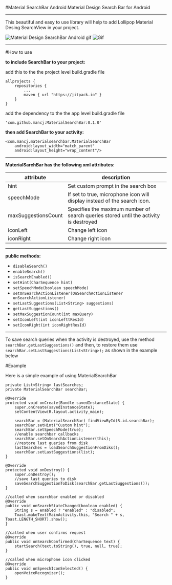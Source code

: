 
#Material SearchBar Android
Material Design Search Bar for Android

----------
This beautiful and easy to use library will help to add Lollipop Material Desing SearchView in your project.

![Material Design SearchBar Android gif](https://github.com/mancj/MaterialSearchBar/blob/master/art/ezgif-838715850.gif)
![Gif](https://github.com/mancj/MaterialSearchBar/blob/master/art/device-2016-07-20-170335.png)

----------
#How to use

**to include SearchBar to your project:**

 add this to the the project level build.gradle file

    allprojects {
		repositories {
			...
			maven { url "https://jitpack.io" }
		}
	}

add the dependency to the the app level build.gradle file 

    'com.github.mancj:MaterialSearchBar:0.1.0'


**then add SearchBar to your activity:**

    <com.mancj.materialsearchbar.MaterialSearchBar
        android:layout_width="match_parent"
        android:layout_height="wrap_content"/>

----------

**MaterialSarchBar has the following xml attributes:**

| attribute           | description                                                                           |
|---------------------|---------------------------------------------------------------------------------------|
| hint                | Set custom prompt in the search box                                                   |
| speechMode          | If set to true, microphone icon will display instead of the search icon.              |
| maxSuggestionsCount | Specifies the maximum number of search queries stored until the activity is destroyed |
| iconLeft            | Change left icon                                                                      |
| iconRight           | Change right icon                                                                     |


----------
**public methods:**

 - `disableSearch()`
 - `enableSearch()`
 - `isSearchEnabled()`
 - `setHint(CharSequence hint)`
 - `setSpeechMode(boolean speechMode)`
 - `setOnSearchActionListener(OnSearchActionListener onSearchActionListener)`
 - `setLastSuggestions(List<String> suggestions)`
 - `getLastSuggestions()`
 - `setMaxSuggestionCount(int maxQuery)`
 - `setIconLeft(int iconLefttResId)`
 - `setIconRight(int iconRightResId)`
 
----------


To save search queries when the activity is destroyed, use the method `searchBar.getLastSuggestions()` and then, to restore them use `searchBar.setLastSuggestions(List<String>);` as shown in the example below
 
#Example

Here is a simple example of using MaterialSearchBar

    private List<String> lastSearches;
    private MaterialSearchBar searchBar;

    @Override
    protected void onCreate(Bundle savedInstanceState) {
        super.onCreate(savedInstanceState);
        setContentView(R.layout.activity_main);

        searchBar = (MaterialSearchBar) findViewById(R.id.searchBar);
        searchBar.setHint("Custom hint");
        searchBar.setSpeechMode(true);
        //enable searchbar callbacks
        searchBar.setOnSearchActionListener(this);
        //restore last queries from disk
        lastSearches = loadSearchSuggestionFromDiks();
        searchBar.setLastSuggestions(list);
    }

    @Override
    protected void onDestroy() {
        super.onDestroy();
        //save last queries to disk
        saveSearchSuggestionToDisk(searchBar.getLastSuggestions());
    }

    //called when searchbar enabled or disabled
    @Override
    public void onSearchStateChanged(boolean enabled) {
        String s = enabled ? "enabled" : "disabled";
        Toast.makeText(MainActivity.this, "Search " + s, Toast.LENGTH_SHORT).show();
    }

    //called when user confirms request
    @Override
    public void onSearchConfirmed(CharSequence text) {
        startSearch(text.toString(), true, null, true);
    }

    //called when microphone icon clicked
    @Override
    public void onSpeechIconSelected() {
        openVoiceRecognizer();
    }
